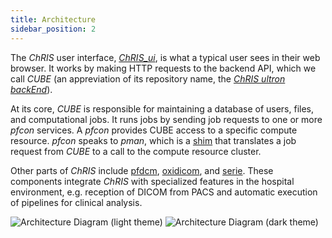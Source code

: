 ```yaml
---
title: Architecture
sidebar_position: 2
---
```


The _ChRIS_ user interface, [_ChRIS\_ui_](https://github.com/FNNDSC/ChRIS_ui), is what a typical user sees in their web browser.
It works by making HTTP requests to the backend API, which we call _CUBE_ (an appreviation of its
repository name, the [_ChRIS ultron backEnd_](https://github.com/FNNDSC/ChRIS_ultron_backEnd)).

At its core, _CUBE_ is responsible for maintaining a database of users, files, and computational jobs.
It runs jobs by sending job requests to one or more _pfcon_ services. A _pfcon_ provides
CUBE access to a specific compute resource. _pfcon_ speaks to _pman_, which is a
[shim](https://en.wikipedia.org/wiki/Shim_(computing)) that translates a job request from _CUBE_
to a call to the compute resource cluster.

Other parts of _ChRIS_ include [pfdcm](https://github.com/FNNDSC/pfdcm),
[oxidicom](./oxidicom), and [serie](https://github.com/FNNDSC/serie).
These components integrate _ChRIS_ with specialized features in the hospital environment,
e.g. reception of DICOM from PACS and automatic execution of pipelines for clinical analysis.

![Architecture Diagram (light theme)](/img/figures/ChRIS_architecture.svg#gh-light-mode-only)
![Architecture Diagram (dark theme)](/img/figures/ChRIS_architecture_dark.svg#gh-dark-mode-only)
